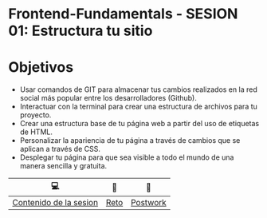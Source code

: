# Frontend-Fundamentals - SESION 01: Estructura tu sitio

# Objetivos 

- Usar comandos de GIT para almacenar tus cambios realizados en la red social más popular entre los desarrolladores (Github).
- Interactuar con la terminal para crear una estructura de archivos para tu proyecto.
- Crear una estructura base de tu página web a partir del uso de etiquetas de HTML.
- Personalizar la apariencia de tu página a través de cambios que se aplican a través de CSS.
- Desplegar tu página para que sea visible a todo el mundo de una manera sencilla y gratuita.

| :computer: | :floppy_disk: | :crystal_ball: | 
| ------------- |------------- | ------------- |
| [Contenido de la sesion](https://github.com/mibarra24/Frontend-Fundamentals/blob/main/sesion-01/index.html) | [Reto](https://github.com/mibarra24/Frontend-Fundamentals/tree/main/sesion-01/Reto) | [Postwork](https://github.com/mibarra24/Frontend-Fundamentals/tree/main/sesion-01/Postwork) |